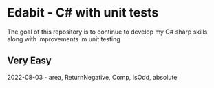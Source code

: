 # Edabit - C# with unit tests
The goal of this repository is to continue to develop my C# sharp skills along with improvements im unit testing

## Very Easy
2022-08-03 - area, ReturnNegative, Comp, IsOdd, absolute
